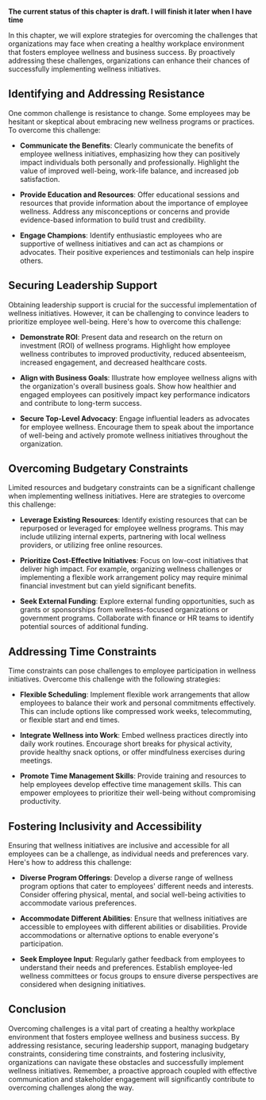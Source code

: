 **The current status of this chapter is draft. I will finish it later when I have time**

In this chapter, we will explore strategies for overcoming the challenges that organizations may face when creating a healthy workplace environment that fosters employee wellness and business success. By proactively addressing these challenges, organizations can enhance their chances of successfully implementing wellness initiatives.

Identifying and Addressing Resistance
-------------------------------------

One common challenge is resistance to change. Some employees may be hesitant or skeptical about embracing new wellness programs or practices. To overcome this challenge:

* **Communicate the Benefits**: Clearly communicate the benefits of employee wellness initiatives, emphasizing how they can positively impact individuals both personally and professionally. Highlight the value of improved well-being, work-life balance, and increased job satisfaction.

* **Provide Education and Resources**: Offer educational sessions and resources that provide information about the importance of employee wellness. Address any misconceptions or concerns and provide evidence-based information to build trust and credibility.

* **Engage Champions**: Identify enthusiastic employees who are supportive of wellness initiatives and can act as champions or advocates. Their positive experiences and testimonials can help inspire others.

Securing Leadership Support
---------------------------

Obtaining leadership support is crucial for the successful implementation of wellness initiatives. However, it can be challenging to convince leaders to prioritize employee well-being. Here's how to overcome this challenge:

* **Demonstrate ROI**: Present data and research on the return on investment (ROI) of wellness programs. Highlight how employee wellness contributes to improved productivity, reduced absenteeism, increased engagement, and decreased healthcare costs.

* **Align with Business Goals**: Illustrate how employee wellness aligns with the organization's overall business goals. Show how healthier and engaged employees can positively impact key performance indicators and contribute to long-term success.

* **Secure Top-Level Advocacy**: Engage influential leaders as advocates for employee wellness. Encourage them to speak about the importance of well-being and actively promote wellness initiatives throughout the organization.

Overcoming Budgetary Constraints
--------------------------------

Limited resources and budgetary constraints can be a significant challenge when implementing wellness initiatives. Here are strategies to overcome this challenge:

* **Leverage Existing Resources**: Identify existing resources that can be repurposed or leveraged for employee wellness programs. This may include utilizing internal experts, partnering with local wellness providers, or utilizing free online resources.

* **Prioritize Cost-Effective Initiatives**: Focus on low-cost initiatives that deliver high impact. For example, organizing wellness challenges or implementing a flexible work arrangement policy may require minimal financial investment but can yield significant benefits.

* **Seek External Funding**: Explore external funding opportunities, such as grants or sponsorships from wellness-focused organizations or government programs. Collaborate with finance or HR teams to identify potential sources of additional funding.

Addressing Time Constraints
---------------------------

Time constraints can pose challenges to employee participation in wellness initiatives. Overcome this challenge with the following strategies:

* **Flexible Scheduling**: Implement flexible work arrangements that allow employees to balance their work and personal commitments effectively. This can include options like compressed work weeks, telecommuting, or flexible start and end times.

* **Integrate Wellness into Work**: Embed wellness practices directly into daily work routines. Encourage short breaks for physical activity, provide healthy snack options, or offer mindfulness exercises during meetings.

* **Promote Time Management Skills**: Provide training and resources to help employees develop effective time management skills. This can empower employees to prioritize their well-being without compromising productivity.

Fostering Inclusivity and Accessibility
---------------------------------------

Ensuring that wellness initiatives are inclusive and accessible for all employees can be a challenge, as individual needs and preferences vary. Here's how to address this challenge:

* **Diverse Program Offerings**: Develop a diverse range of wellness program options that cater to employees' different needs and interests. Consider offering physical, mental, and social well-being activities to accommodate various preferences.

* **Accommodate Different Abilities**: Ensure that wellness initiatives are accessible to employees with different abilities or disabilities. Provide accommodations or alternative options to enable everyone's participation.

* **Seek Employee Input**: Regularly gather feedback from employees to understand their needs and preferences. Establish employee-led wellness committees or focus groups to ensure diverse perspectives are considered when designing initiatives.

Conclusion
----------

Overcoming challenges is a vital part of creating a healthy workplace environment that fosters employee wellness and business success. By addressing resistance, securing leadership support, managing budgetary constraints, considering time constraints, and fostering inclusivity, organizations can navigate these obstacles and successfully implement wellness initiatives. Remember, a proactive approach coupled with effective communication and stakeholder engagement will significantly contribute to overcoming challenges along the way.
